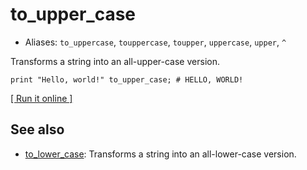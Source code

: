 # to_upper_case

- Aliases: `to_uppercase`, `touppercase`, `toupper`, `uppercase`, `upper`, `^`

Transforms a string into an all-upper-case version.

    print "Hello, world!" to_upper_case; # HELLO, WORLD!

[[ Run it online ]](https://utopia.sh/?code=print+%22Hello%2C+world%21%22+to_upper_case%3B+%23+HELLO%2C+WORLD%21)

## See also

- [to_lower_case](to_lower_case): Transforms a string into an all-lower-case version.
